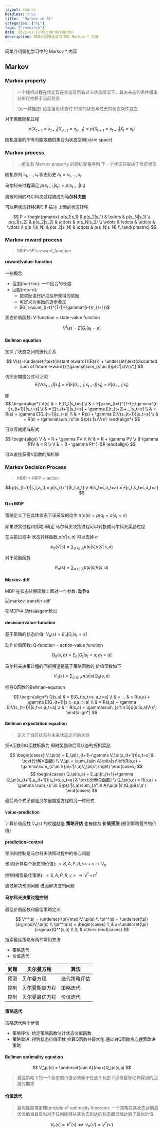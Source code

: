 ```yaml
---
layout: search
headless: true
title:  "Markov in RL"
categories: ["RL"]
tags: ["research"]
date: 2023-03-11T00:00:00+08:00
description: 简单介绍强化学习中的 Markov * 内容
---
```

简单介绍强化学习中的 Markov * 内容


## Markov

### Markov property

> 一个随机过程在给定现在状态及所有过去状态情况下，其未来态的条件概率分布仅依赖于当前状态
>
> (另一种描述) 给定当前状态时 将来的状态与过去的状态条件独立

对于离散随机过程

$$
p(X_{t+1}=x_{t+1}|X_{0:t}=x_{0:t}) = p(X_{t+1}=x_{t+1}|X_t=x_t)
$$

随机变量的所有可能取值的集合为状态空间(state space)

### Markov process

> 一组具有 Markov property 的随机变量序列 下一个状态只取决于当前状态

随机序列 $s_1, ..., s_t$ 状态历史 $h_t={s_1,...,s_t}$

马尔科夫过程满足 $p(s_{t+1}|s_t)=p(s_{t+1}|h_t)$

离散时间的马尔科夫过程被成为**马尔科夫链**

可以用状态转移矩阵 **P** 描述 上面的状态转移

$$
P = \begin{pmatrix}
    p(s_1|s_1) & p(s_2|s_1) & \cdots & p(s_N|s_1) \\
    p(s_1|s_2) & p(s_2|s_2) & \cdots & p(s_N|s_2) \\
    \vdots     & \vdots     & \ddots & \vdots \\
    p(s_1|s_N) & p(s_2|s_N) & \cdots & p(s_N|s_N) \\
\end{pmatrix}
$$

### Markov reward process

> MRP=MP+reward_function

#### reward/value-function

一些概念
- 范围(horizon): 一个回合的长度
- 回报(return):
  - 把奖励进行折扣后所获得的奖励
  - 可定义为奖励的逐步叠加
  - $G_t=\sum_{i=t}^{T-1}{\gamma^{i-t}r_{t+1}}$

状态价值函数: V-function = state-value function

$$
V^t(s) = E[G_t|s_t=s]
$$

#### Bellman equation

定义了状态之间的迭代关系

$$
V(s)=\underset{\text{instant reward}}{R(s)} + \underset{\text{dicounted sum of future reward}}{\gamma\sum_{s'\in S}p(s'|s)V(s')}
$$

仿照全期望公式可证明
$$
E[V(s_{t+1})|s_t]=E[E[G_{t+1}|s_{t+1}]|s_t]=E[G_{t+1}|s_t]
$$

即
$$
\begin{align*}
  V(s)
  & = E[G_t|s_t=s] \\
  & = E[\sum_{i=t}^{T-1}{\gamma^{i-t}r_{t+1}}|s_t=s] \\
  & = E[r_{t+1}|s_t=s] + \gamma E[r_{t+2}+...|s_t=s] \\
  & = R(s) + \gamma E[G_{t+1}|s_t=s] \\
  & = R(s) + \gamma E[V(s_{t+1})|s_t=s] \\
  & = R(s) + \gamma\sum_{s'\in S}p(s'|s)V(s')
\end{align*}
$$

可以写成矩阵形式

$$
\begin{align}
  V & = R + \gamma PV \\
  IV & = R + \gamma PV \\
  (I-\gamma P)V & = R \\
  V & = (I - \gamma P)^{-1}R
\end{align}
$$

可以直接获得V函数的解析解

### Markov Decision Process

> MDP = MRP + action

$$
p(s_{t+1}|s_t,a_t) = p(s_{t+1}|h_t,a_t) \\
R(s_t=s,a_t=a) = E[r_t|s_t=s,a_t=a]
$$

#### D in MDP

策略定义了在具体状态下该采取的动作 $\pi(a|s)=p(a_t=a|s_t=s)$

如果决策过程和策略$\pi$确定 马尔科夫决策过程可以转换成马尔科夫奖励过程

在决策过程中 状态转移函数 $p(s'|s,a)$ 可以去掉 $a$

$$
p_\pi(s'|s) = \sum_{a\in A}\pi(a|s)p(s'|s,a)
$$

对于奖励函数

$$
R_\pi(s) = \sum_{a\in A}\pi(a|s)R(s,a)
$$

#### Markov-diff

MDP 在状态转移函数上面对一个参数: **动作$a$**

![markov-transfer-diff](images/Markov-transfer-diff.png)

在MDP中 动作由agent给出

#### decision/value-function

基于策略的状态价值: $V_\pi(s) = E_\pi[G_t|s_t=s]$

动作价值函数: Q-function = action-value function

$$
Q_\pi(s,a) = E_\pi[G_t|s_t=s, a_t=a]
$$

马尔科夫决策过程的回报期望是基于策略函数的 价值函数如下

$$
V_\pi(s) = \sum_{a\in A}\pi(a|s)Q_\pi(s,a)
$$

推导Q函数的Bellman-equation

$$
\begin{align*}
  Q(s,a)
  & = E[G_t|s_t=s, a_t=a] \\
  & = ...
  & = R(s,a) + \gamma E[G_{t+1}|s_t=s,a_t=a] \\
  & = R(s,a) + \gamma E[V(s_{t+1})|s_t=s,a_t=a] \\
  & = R(s,a) + \gamma\sum_{s'\in S}p(s'|s,a)V(s')
\end{align*}
$$

#### Bellman expectation equation

> 定义了当前状态与未来状态之间的关联

把V函数和Q函数拆解为 即时奖励和后续状态的折扣奖励

$$
\begin{cases}
  V_\pi(s) = E_\pi[r_{t+1}+\gamma V_\pi(s_{t+1})|s_t=s] & \text{分解V函数} \\
  V_\pi = \sum_{a\in A}\pi(a|s)\left(R(s,a) + \gamma\sum_{s'\in S}p(s'|s,a)V_\pi(s')\right)
\end{cases}
$$
$$
\begin{cases}
  Q_\pi(s,a) = E_\pi[r_{t+1}+\gamma Q_\pi(s_{t+1},a_{t+1})|s_t=s,a_t=a] & \text{分解Q函数} \\
  Q_\pi(s,a) = R(s,a) + \gamma \sum_{s'\in S}p(s'|s,a)\sum_{a'\in A}\pi(a'|s')Q_\pi(s',a')
\end{cases}
$$

最后两个式子都是贝尔曼期望方程的另一种形式

#### value-prediction

计算价值函数 $V_\pi(s)$ 的过程就是 **策略评估** 也被称为 **价值预测** (预测策略最终的价值)

#### prediction-control

预测和控制是马尔科夫决策过程中的核心问题

预测(计算每个状态的价值): $<S, A, P, R, \gamma>\,+\,\pi \to V_\pi$

控制(搜索最佳策略): $<S, A, P, R, \gamma>\to V^*\,+\,\pi^*$

通过解决预测问题 进而解决控制问题

#### 马尔科夫决策过程控制

最佳价值函数和最佳策略定义

$$
V^*(s) = \underset{\pi}{max}V_\pi(s) \\
\pi^*(s) = \underset{\pi}{argmax}V_\pi(s) \\
\pi^*(a|s) = \begin{cases}
  1, & a=\underset{\pi}{argmax}Q^*(s,a) \\
  0, & others
\end{cases}
$$

搜索最佳策略有两种常用方法
- 策略迭代
- 价值迭代

| 问题 |  贝尔曼方程  | 算法 |
| --- | ---------- | --- |
| 预测 | 贝尔曼方程 | 迭代策略评估 |
| 控制 | 贝尔曼期望方程 | 策略迭代 |
| 控制 | 贝尔曼最优方程 | 价值迭代 |

#### 策略迭代

策略迭代两个步骤
- 策略评估: 给定策略函数估计状态价值函数
- 策略改进: 得到状态价值函数 推算Q函数并最大化 通过对Q函数贪心搜索改进策略

#### Bellman optimality equation

$$
V_\pi(s) = \underset{a\in A}{max}Q_\pi(s,a)
$$

> 最佳策略下的一个状态的价值必须等于在这个状态下采取最好动作得到的回报的期望

#### 价值迭代

> 最优性原理定理(priciple of optimality theorem): 一个策略在某状态达到最优价值当且仅当对于任何能够从某状态到达的状态都已经达到了最优价值

$$
V_\pi(s)=V^*(s) \Leftrightarrow V_\pi(s')=V^*(s')
$$

